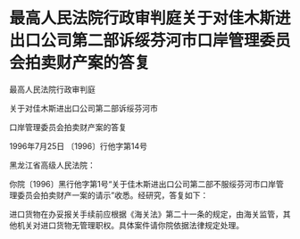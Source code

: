 # 最高人民法院行政审判庭关于对佳木斯进出口公司第二部诉绥芬河市口岸管理委员会拍卖财产案的答复

<!-- INFO END -->

最高人民法院行政审判庭

关于对佳木斯进出口公司第二部诉绥芬河市

口岸管理委员会拍卖财产案的答复

1996年7月25日 〔1996〕行他字第14号

黑龙江省高级人民法院：

你院〔1996〕黑行他字第1号“关于佳木斯进出口公司第二部不服绥芬河市口岸管理委员会拍卖财产一案的请示”收悉。经研究，答复如下：

进口货物在办妥报关手续前应根据《海关法》第二十一条的规定，由海关监管，其他机关对进口货物无管理职权。具体案件请你院依据法律规定处理。
